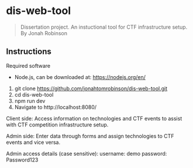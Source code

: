 # dis-web-tool

> Dissertation project. An instuctional tool for CTF infrastructure setup. By Jonah Robinson

## Instructions

Required software
- Node.js, can be downloaded at: https://nodejs.org/en/

1. git clone https://github.com/jonahtomrobinson/dis-web-tool.git
2. cd dis-web-tool
3. npm run dev
4. Navigate to http://localhost:8080/

Client side:
Access information on technologies and CTF events to assist with CTF competition infrastructure setup.

Admin side:
Enter data through forms and assign technologies to CTF events and vice versa.

Admin access details (case sensitive):
username: demo
password: Password123
